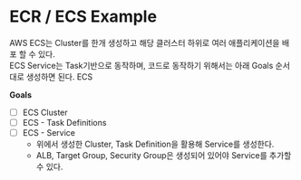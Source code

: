 # ECR / ECS Example  
AWS ECS는 Cluster를 한개 생성하고 해당 클러스터 하위로 여러 애플리케이션을 배포 할 수 있다.  
ECS Service는 Task기반으로 동작하며, 코드로 동작하기 위해서는 아래 Goals 순서대로 생성하면 된다.
ECS

**Goals**  
- [ ] ECS Cluster
- [ ] ECS - Task Definitions
- [ ] ECS - Service
  - 위에서 생성한 Cluster, Task Definition을 활용해 Service를 생성한다.
  - ALB, Target Group, Security Group은 생성되어 있어야 Service를 추가할 수 있다.